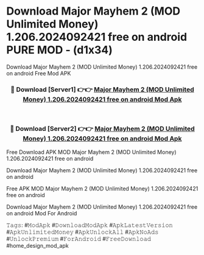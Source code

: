 # Download Major Mayhem 2 (MOD Unlimited Money) 1.206.2024092421 free on android PURE MOD - (d1x34)
Download Major Mayhem 2 (MOD Unlimited Money) 1.206.2024092421 free on android Free Mod APK

<div align="center">
<h3>🔴 Download [Server1] 👉👉 <a href="https://apk-comot.site?title=Major_Mayhem_2_(MOD_Unlimited_Money)_1.206.2024092421_free_on_android">Major Mayhem 2 (MOD Unlimited Money) 1.206.2024092421 free on android Mod Apk</a></h3><br>

<h3>🔴 Download [Server2] 👉👉 <a href="https://apk-comot.site?title=Major_Mayhem_2_(MOD_Unlimited_Money)_1.206.2024092421_free_on_android">Major Mayhem 2 (MOD Unlimited Money) 1.206.2024092421 free on android Mod Apk</a></h3>
</div>


Free Download APK MOD Major Mayhem 2 (MOD Unlimited Money) 1.206.2024092421 free on android

Download Major Mayhem 2 (MOD Unlimited Money) 1.206.2024092421 free on android 

Free APK MOD Major Mayhem 2 (MOD Unlimited Money) 1.206.2024092421 free on android 

Download Major Mayhem 2 (MOD Unlimited Money) 1.206.2024092421 free on android Mod For Android

𝚃𝚊𝚐𝚜: #𝙼𝚘𝚍𝙰𝚙𝚔 #𝙳𝚘𝚠𝚗𝚕𝚘𝚊𝚍𝙼𝚘𝚍𝙰𝚙𝚔 #𝙰𝚙𝚔𝙻𝚊𝚝𝚎𝚜𝚝𝚅𝚎𝚛𝚜𝚒𝚘𝚗 #𝙰𝚙𝚔𝚄𝚗𝚕𝚒𝚖𝚒𝚝𝚎𝚍𝙼𝚘𝚗𝚎𝚢 #𝙰𝚙𝚔𝚄𝚗𝚕𝚘𝚌𝚔𝙰𝚕𝚕 #𝙰𝚙𝚔𝙽𝚘𝙰𝚍𝚜 #𝚄𝚗𝚕𝚘𝚌𝚔𝙿𝚛𝚎𝚖𝚒𝚞𝚖 #𝙵𝚘𝚛𝙰𝚗𝚍𝚛𝚘𝚒𝚍 #𝙵𝚛𝚎𝚎𝙳𝚘𝚠𝚗𝚕𝚘𝚊𝚍 #home_design_mod_apk